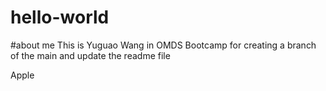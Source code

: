 # hello-world

#about me
This is Yuguao Wang in OMDS Bootcamp for creating a branch of the main and update the readme file

Apple
